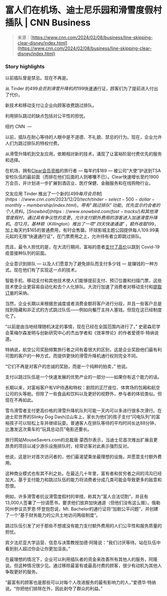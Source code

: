 <!--yml

category: 未分类

date: 2024-05-27 14:42:00

-->

# 富人们在机场、迪士尼乐园和滑雪度假村插队 | CNN Business

> 来源：[https://www.cnn.com/2024/02/08/business/line-skipping-clear-disney/index.html](https://www.cnn.com/2024/02/08/business/line-skipping-clear-disney/index.html)

### Story highlights

以前插队曾是禁忌。现在不再是。

从 Tinder 的$499会员到滑雪升降机的$199快速通行证，顾客们为了提前进入付出了代价。

新技术和移动支付让企业向顾客收费跳过排队。

利用排队跳过的缺点包括对公平性的担忧。

纽约 CNN  —

以前，插队在耐心等待的人眼中是不道德、不礼貌、禁忌的行为。现在，企业允许人们为跳过排队的特权付费。

从滑雪升降机到交友应用，依赖相对新的技术，涌现了让富裕阶层付费优先的服务和选择。

在机场，拥有[Clear会员资格](https://www.cnn.com/2023/12/22/travel/tsa-precheck-clear-airport-security/index.html)的旅行者 — 每年约$189 — 被公司“大使”护送到TSA安检队伍的最前面（而排在他们后面的人则嘟囔不已）。Clear快速增长至约1900万会员，并计划进一步扩展到酒店业、医疗保健、金融服务和在线购物行业。

交友应用 Tinder 推出了一个新的[$499每月会员制](https://www.cnn.com/2023/12/20/tech/tinder-select-500-dollar-monthly-membership/index.html)，带有“跳过排队”功能，优先显示约会者的个人资料。[Snowbird](https://www.snowbird.com/fast-tracks/) 和其他滑雪度假村，通过具有争议性的变更，允许支付额外费用的游客进入加速滑雪升降机。在12月，基林顿（Killington）推出了一项“四天快速通道”，额外收取$199，加上每天约$165的普通费用，有时会售罄。环球影城主题公园提供每人109.99美元起的无限“快速通行证”，在门票费用之上，允许持有者立即跳过排队。

而且，最令人担忧的是，在大流行期间，富裕的患者[支付了高价](https://www.cnn.com/2020/12/19/us/covid-vaccine-wealthy-california-patients/index.html)以跳到 Covid-19 疫苗接种队列的前面。

企业意识到排队 — 以及人们愿意为了避免排队而支付多少钱 — 是赚钱的一种方式。现在他们有了实现这一点的技术。

智能手机、移动支付和其他技术使人们能够提前支付、预订位置和扫描门票，这些技术使企业更容易自动化和去个人化排队。大流行加速了消费者对移动支付和[提取订单](https://www.cnn.com/2022/09/14/business/starbucks-investor-day/index.html)的采纳。

当然，企业长期以来根据忠诚度或者消费金额将客户进行分段，并且一些客户总是找到隐藏和非正式的方式跳过队伍——例如向餐厅主持人塞钱。但现在这已经制度化了。

“以前是由当地经理随机决定的事情，现在已经在全国范围内进行了，” 史密森尼学会莱梅尔森发明与创新研究中心的杰出学者和《效率悖论》的作者爱德华·特纳说道。

特纳说，航空公司奖励频繁旅行者之间有着很大的区别，这是企业奖励他们最有利可图的客户的一种方式，而提供更快的滑雪升降机通行权则完全不同。

“它们不再是对客户的忠诚的奖励，而是一个纯粹的拍卖，” 他说。

支付以跳过队伍是一个快速发展的优势产业的一部分——如果你有这个能力的话。

长期以来，对富裕客户有VIP待遇和特权：剧院的正厅座位、体育场的包厢和航空公司的头等舱。但除了一些食品和饮料以及更好的视野外，参与者的体验类似。但现在不再如此。

雪鸟滑雪者支付更高价格的滑雪升降机队列可能一天内可以多进行很多次滑行。在迪士尼世界的Slinky Dog Dash过山车上，家长为他们的孩子支付“闪电队列”的富裕孩子可以轻松上车并继续玩耍。普通客人在排队等待的平均时间长达88分钟，比激发这次乘车的“玩具总动员”电影还要长。

旅行网站MouseSavers.com的总裁唐·蒙西尔表示，当迪士尼首次推出扩展且更昂贵的项目以减少游乐设施排队时，经常访客对此表示强烈反对。

他说，这是针对首次访问者的，他们最渴望乘坐最理想的设施，并愿意支付额外费用。

这种商业模式也有其不利之处。在最近几十年里，富有者和贫穷者之间的鸿沟已经加大，基于支付能力和跳过队伍的能力将消费者分成几类可能会导致更多的敌意和怨恨。

例如，许多滑雪者抗议滑雪度假村的举措，称其为“富人合法切割”，并且有13,000人签署了一份请愿书，要求他们放弃加快通道（但他们没有这么做）。俄勒冈州参议员罗恩·怀登抱怨说，Mt. Bachelor的通行证将“加剧公平问题”，并创建了一个“基于财务能力的公共土地访问两级制度”。

跳过队伍引发了对于那些不想或没有能力支付额外费用的人们公平性和服务质量的担忧。

宾夕法尼亚大学运营、信息与决策教授加德·阿隆说：“我们讨厌等待。站在队伍中看到别人超过你会让你更加沮丧。”

在最理想的情况下，企业可以利用插队者的资金来改善所有其他人的服务，阿隆说。但这种情况很少见。通过移除最富有或最高付费的顾客，很少有动机为其他人争取更好的服务。

“最富有的顾客也是那些可以对每个人改进服务的最有影响力的人，”爱德华·特纳说。“你把他们排除在外，因此剥夺了群众的利益。”
